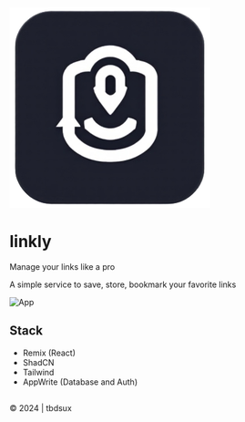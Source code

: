 ![Linkly Logo](./public/logo.png)

# linkly

Manage your links like a pro

A simple service to save, store, bookmark your favorite links

![App](https://jam.dev/cdn-cgi/image/width=1600,quality=100,dpr=1/https://cdn-jam-screenshots.jam.dev/257a4a41a77a2ac3d7103b0d99dcf2d1/screenshot/c6067087-3541-4c49-8175-60f8cee4da08.png)

## Stack

- Remix (React)
- ShadCN
- Tailwind
- AppWrite (Database and Auth)

##

&copy; 2024 | tbdsux
